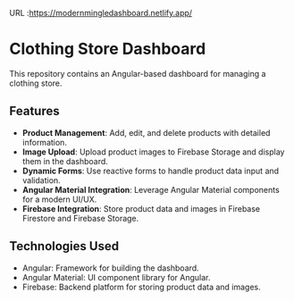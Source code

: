 URL :https://modernmingledashboard.netlify.app/
# Clothing Store Dashboard

This repository contains an Angular-based dashboard for managing a clothing store.

## Features

- **Product Management**: Add, edit, and delete products with detailed information.
- **Image Upload**: Upload product images to Firebase Storage and display them in the dashboard.
- **Dynamic Forms**: Use reactive forms to handle product data input and validation.
- **Angular Material Integration**: Leverage Angular Material components for a modern UI/UX.
- **Firebase Integration**: Store product data and images in Firebase Firestore and Firebase Storage.

## Technologies Used

- Angular: Framework for building the dashboard.
- Angular Material: UI component library for Angular.
- Firebase: Backend platform for storing product data and images.


  

